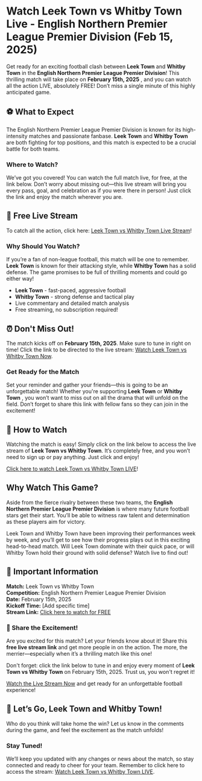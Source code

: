 # Watch Leek Town vs Whitby Town Live - English Northern Premier League Premier Division (Feb 15, 2025)

Get ready for an exciting football clash between **Leek Town** and **Whitby Town** in the **English Northern Premier League Premier Division**! This thrilling match will take place on **February 15th, 2025** , and you can watch all the action LIVE, absolutely FREE! Don’t miss a single minute of this highly anticipated game.

## ⚽ What to Expect

The English Northern Premier League Premier Division is known for its high-intensity matches and passionate fanbase. **Leek Town** and **Whitby Town** are both fighting for top positions, and this match is expected to be a crucial battle for both teams.

### Where to Watch?

We’ve got you covered! You can watch the full match live, for free, at the link below. Don’t worry about missing out—this live stream will bring you every pass, goal, and celebration as if you were there in person! Just click the link and enjoy the match wherever you are.

## 🎥 Free Live Stream

To catch all the action, click here: [Leek Town vs Whitby Town Live Stream](https://tinyurl.com/livestreamfreeo?st=Leek+Town+vs+Whitby+Town&si=ghc)!

### Why Should You Watch?

If you’re a fan of non-league football, this match will be one to remember. **Leek Town** is known for their attacking style, while **Whitby Town** has a solid defense. The game promises to be full of thrilling moments and could go either way!

- **Leek Town** - fast-paced, aggressive football
- **Whitby Town** - strong defense and tactical play
- Live commentary and detailed match analysis
- Free streaming, no subscription required!

## ⏰ Don't Miss Out!

The match kicks off on **February 15th, 2025**. Make sure to tune in right on time! Click the link to be directed to the live stream: [Watch Leek Town vs Whitby Town Now](https://tinyurl.com/livestreamfreeo?st=Leek+Town+vs+Whitby+Town&si=ghc).

### Get Ready for the Match

Set your reminder and gather your friends—this is going to be an unforgettable match! Whether you're supporting **Leek Town** or **Whitby Town** , you won’t want to miss out on all the drama that will unfold on the field. Don’t forget to share this link with fellow fans so they can join in the excitement!

## 📱 How to Watch

Watching the match is easy! Simply click on the link below to access the live stream of **Leek Town vs Whitby Town**. It’s completely free, and you won’t need to sign up or pay anything. Just click and enjoy!

[Click here to watch Leek Town vs Whitby Town LIVE](https://tinyurl.com/livestreamfreeo?st=Leek+Town+vs+Whitby+Town&si=ghc)!

## Why Watch This Game?

Aside from the fierce rivalry between these two teams, the **English Northern Premier League Premier Division** is where many future football stars get their start. You’ll be able to witness raw talent and determination as these players aim for victory.

Leek Town and Whitby Town have been improving their performances week by week, and you’ll get to see how their progress plays out in this exciting head-to-head match. Will Leek Town dominate with their quick pace, or will Whitby Town hold their ground with solid defense? Watch live to find out!

## 📅 Important Information

**Match:** Leek Town vs Whitby Town  
**Competition:** English Northern Premier League Premier Division  
**Date:** February 15th, 2025  
**Kickoff Time:** [Add specific time]  
**Stream Link:** [Click here to watch for FREE](https://tinyurl.com/livestreamfreeo?st=Leek+Town+vs+Whitby+Town&si=ghc)

### 🔔 Share the Excitement!

Are you excited for this match? Let your friends know about it! Share this **free live stream link** and get more people in on the action. The more, the merrier—especially when it’s a thrilling match like this one!

Don't forget: click the link below to tune in and enjoy every moment of **Leek Town vs Whitby Town** on February 15th, 2025. Trust us, you won't regret it!

[Watch the Live Stream Now](https://tinyurl.com/livestreamfreeo?st=Leek+Town+vs+Whitby+Town&si=ghc) and get ready for an unforgettable football experience!

## 🎉 Let’s Go, Leek Town and Whitby Town!

Who do you think will take home the win? Let us know in the comments during the game, and feel the excitement as the match unfolds!

### Stay Tuned!

We’ll keep you updated with any changes or news about the match, so stay connected and ready to cheer for your team. Remember to click here to access the stream: [Watch Leek Town vs Whitby Town LIVE](https://tinyurl.com/livestreamfreeo?st=Leek+Town+vs+Whitby+Town&si=ghc).
